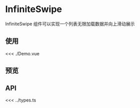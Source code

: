 <script setup lang="ts">
import Demo from './Demo.vue'
</script>

# InfiniteSwipe

InfiniteSwipe 组件可以实现一个列表无限加载数据并向上滑动展示

<Dependencies deps="gsap" />

## 使用

<<< ./Demo.vue

## 预览

<ClientOnly>
  <Demo />
</ClientOnly>

## API

<<< ../types.ts
